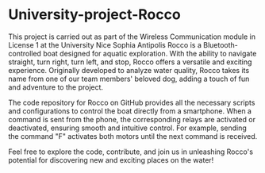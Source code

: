# University-project-Rocco

This project is carried out as part of the Wireless Communication module in License 1 at the University
Nice Sophia Antipolis
Rocco is a Bluetooth-controlled boat designed for aquatic exploration. With the ability to navigate straight, turn right, turn left, and stop, Rocco offers a versatile and exciting experience. Originally developed to analyze water quality, Rocco takes its name from one of our team members' beloved dog, adding a touch of fun and adventure to the project.

The code repository for Rocco on GitHub provides all the necessary scripts and configurations to control the boat directly from a smartphone. When a command is sent from the phone, the corresponding relays are activated or deactivated, ensuring smooth and intuitive control. For example, sending the command "F" activates both motors until the next command is received.

Feel free to explore the code, contribute, and join us in unleashing Rocco's potential for discovering new and exciting places on the water!
